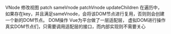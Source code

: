 VNode
修改视图
patch
sameVnode
patchVnode
updateChildren
  在遍历中，如果存在key，并且满足sameVnode，会将该DOM节点进行复用，否则则会创建一个新的DOM节点。
DOM操作
  Vue为平台做了一层适配层，
  虚拟DOM进行操作真实DOM节点们，只需要调用适配层的接口，而内部实现则不需要关心